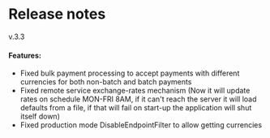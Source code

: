 # Release notes
v.3.3
#### Features:
* Fixed bulk payment processing to accept payments with different currencies for both non-batch and batch payments
* Fixed remote service exchange-rates mechanism (Now it will update rates on schedule MON-FRI 8AM, if it can't reach the server it will load defaults from a file, if that will fail on start-up the application will shut itself down)
* Fixed production mode DisableEndpointFilter to allow getting currencies

